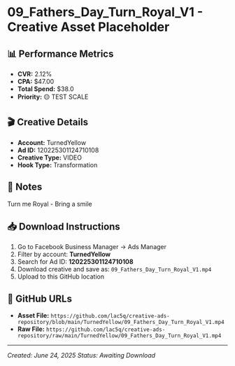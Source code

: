 # 09_Fathers_Day_Turn_Royal_V1 - Creative Asset Placeholder

## 📊 **Performance Metrics**
- **CVR:** 2.12%
- **CPA:** $47.00
- **Total Spend:** $38.0
- **Priority:** 🟡 TEST SCALE

## 🎬 **Creative Details**
- **Account:** TurnedYellow
- **Ad ID:** 120225301124710108
- **Creative Type:** VIDEO
- **Hook Type:** Transformation

## 📝 **Notes**
Turn me Royal - Bring a smile

## 📥 **Download Instructions**
1. Go to Facebook Business Manager → Ads Manager
2. Filter by account: **TurnedYellow**
3. Search for Ad ID: **120225301124710108**
4. Download creative and save as: `09_Fathers_Day_Turn_Royal_V1.mp4`
5. Upload to this GitHub location

## 🔗 **GitHub URLs**
- **Asset File:** `https://github.com/lac5q/creative-ads-repository/blob/main/TurnedYellow/09_Fathers_Day_Turn_Royal_V1.mp4`
- **Raw File:** `https://github.com/lac5q/creative-ads-repository/raw/main/TurnedYellow/09_Fathers_Day_Turn_Royal_V1.mp4`

---
*Created: June 24, 2025*
*Status: Awaiting Download*
